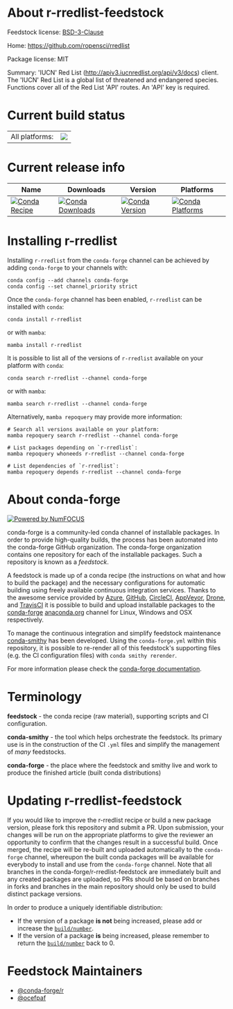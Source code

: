 About r-rredlist-feedstock
==========================

Feedstock license: [BSD-3-Clause](https://github.com/conda-forge/r-rredlist-feedstock/blob/main/LICENSE.txt)

Home: https://github.com/ropensci/rredlist

Package license: MIT

Summary: 'IUCN' Red List (<http://apiv3.iucnredlist.org/api/v3/docs>) client. The 'IUCN' Red List is a global list of threatened and endangered species. Functions cover all of the Red List 'API' routes. An 'API' key is required.

Current build status
====================


<table><tr><td>All platforms:</td>
    <td>
      <a href="https://dev.azure.com/conda-forge/feedstock-builds/_build/latest?definitionId=1569&branchName=main">
        <img src="https://dev.azure.com/conda-forge/feedstock-builds/_apis/build/status/r-rredlist-feedstock?branchName=main">
      </a>
    </td>
  </tr>
</table>

Current release info
====================

| Name | Downloads | Version | Platforms |
| --- | --- | --- | --- |
| [![Conda Recipe](https://img.shields.io/badge/recipe-r--rredlist-green.svg)](https://anaconda.org/conda-forge/r-rredlist) | [![Conda Downloads](https://img.shields.io/conda/dn/conda-forge/r-rredlist.svg)](https://anaconda.org/conda-forge/r-rredlist) | [![Conda Version](https://img.shields.io/conda/vn/conda-forge/r-rredlist.svg)](https://anaconda.org/conda-forge/r-rredlist) | [![Conda Platforms](https://img.shields.io/conda/pn/conda-forge/r-rredlist.svg)](https://anaconda.org/conda-forge/r-rredlist) |

Installing r-rredlist
=====================

Installing `r-rredlist` from the `conda-forge` channel can be achieved by adding `conda-forge` to your channels with:

```
conda config --add channels conda-forge
conda config --set channel_priority strict
```

Once the `conda-forge` channel has been enabled, `r-rredlist` can be installed with `conda`:

```
conda install r-rredlist
```

or with `mamba`:

```
mamba install r-rredlist
```

It is possible to list all of the versions of `r-rredlist` available on your platform with `conda`:

```
conda search r-rredlist --channel conda-forge
```

or with `mamba`:

```
mamba search r-rredlist --channel conda-forge
```

Alternatively, `mamba repoquery` may provide more information:

```
# Search all versions available on your platform:
mamba repoquery search r-rredlist --channel conda-forge

# List packages depending on `r-rredlist`:
mamba repoquery whoneeds r-rredlist --channel conda-forge

# List dependencies of `r-rredlist`:
mamba repoquery depends r-rredlist --channel conda-forge
```


About conda-forge
=================

[![Powered by
NumFOCUS](https://img.shields.io/badge/powered%20by-NumFOCUS-orange.svg?style=flat&colorA=E1523D&colorB=007D8A)](https://numfocus.org)

conda-forge is a community-led conda channel of installable packages.
In order to provide high-quality builds, the process has been automated into the
conda-forge GitHub organization. The conda-forge organization contains one repository
for each of the installable packages. Such a repository is known as a *feedstock*.

A feedstock is made up of a conda recipe (the instructions on what and how to build
the package) and the necessary configurations for automatic building using freely
available continuous integration services. Thanks to the awesome service provided by
[Azure](https://azure.microsoft.com/en-us/services/devops/), [GitHub](https://github.com/),
[CircleCI](https://circleci.com/), [AppVeyor](https://www.appveyor.com/),
[Drone](https://cloud.drone.io/welcome), and [TravisCI](https://travis-ci.com/)
it is possible to build and upload installable packages to the
[conda-forge](https://anaconda.org/conda-forge) [anaconda.org](https://anaconda.org/)
channel for Linux, Windows and OSX respectively.

To manage the continuous integration and simplify feedstock maintenance
[conda-smithy](https://github.com/conda-forge/conda-smithy) has been developed.
Using the ``conda-forge.yml`` within this repository, it is possible to re-render all of
this feedstock's supporting files (e.g. the CI configuration files) with ``conda smithy rerender``.

For more information please check the [conda-forge documentation](https://conda-forge.org/docs/).

Terminology
===========

**feedstock** - the conda recipe (raw material), supporting scripts and CI configuration.

**conda-smithy** - the tool which helps orchestrate the feedstock.
                   Its primary use is in the construction of the CI ``.yml`` files
                   and simplify the management of *many* feedstocks.

**conda-forge** - the place where the feedstock and smithy live and work to
                  produce the finished article (built conda distributions)


Updating r-rredlist-feedstock
=============================

If you would like to improve the r-rredlist recipe or build a new
package version, please fork this repository and submit a PR. Upon submission,
your changes will be run on the appropriate platforms to give the reviewer an
opportunity to confirm that the changes result in a successful build. Once
merged, the recipe will be re-built and uploaded automatically to the
`conda-forge` channel, whereupon the built conda packages will be available for
everybody to install and use from the `conda-forge` channel.
Note that all branches in the conda-forge/r-rredlist-feedstock are
immediately built and any created packages are uploaded, so PRs should be based
on branches in forks and branches in the main repository should only be used to
build distinct package versions.

In order to produce a uniquely identifiable distribution:
 * If the version of a package **is not** being increased, please add or increase
   the [``build/number``](https://docs.conda.io/projects/conda-build/en/latest/resources/define-metadata.html#build-number-and-string).
 * If the version of a package **is** being increased, please remember to return
   the [``build/number``](https://docs.conda.io/projects/conda-build/en/latest/resources/define-metadata.html#build-number-and-string)
   back to 0.

Feedstock Maintainers
=====================

* [@conda-forge/r](https://github.com/orgs/conda-forge/teams/r/)
* [@ocefpaf](https://github.com/ocefpaf/)

